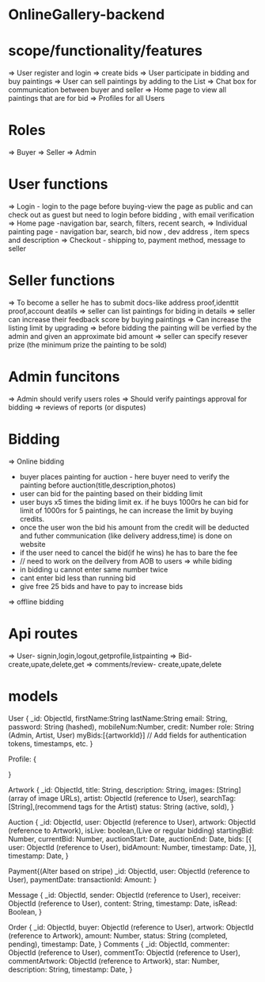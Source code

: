 # OnlineGallery-backend

# scope/functionality/features

=> User register and login
=> create bids
=> User participate in bidding and buy paintings
=> User can sell paintings by adding to the List
=> Chat box for communication between buyer and seller
=> Home page to view all paintings that are for bid
=> Profiles for all Users

# Roles

=> Buyer
=> Seller
=> Admin

# User functions

=> Login - login to the page before buying-view the page as public and can check out as guest but need to login before bidding , with email verification
=> Home page -navigation bar, search, filters, recent search,
=> Individual painting page - navigation bar, search, bid now , dev address , item specs and description
=> Checkout - shipping to, payment method, message to seller

# Seller functions

=> To become a seller he has to submit docs-like address proof,identtit proof,account deatils
=> seller can list paintings for biding in details
=> seller can increase their feedback score by buying paintings
=> Can increase the listing limit by upgrading
=> before bidding the painting will be verfied by the admin and given an approximate bid amount
=> seller can specify resever prize (the minimum prize the painting to be sold)

# Admin funcitons

=> Admin should verify users roles
=> Should verify paintings approval for bidding
=> reviews of reports (or disputes)

# Bidding

=> Online bidding

- buyer places painting for auction - here buyer need to verify the painting before auction(title,description,photos)
- user can bid for the painting based on their bidding limit
- user buys x5 times the biding limit ex. if he buys 1000rs he can bid for limit of 1000rs for 5 paintings, he can increase the limit by buying credits.
- once the user won the bid his amount from the credit will be deducted and futher communication (like delivery address,time) is done on website
- if the user need to cancel the bid(if he wins) he has to bare the fee
- // need to work on the deilvery from AOB to users
  => while biding
- in bidding u cannot enter same number twice
- cant enter bid less than running bid
- give free 25 bids and have to pay to increase bids

=> offline bidding

# Api routes

=> User- signin,login,logout,getprofile,listpainting
=> Bid- create,upate,delete,get
=> comments/review- create,upate,delete

# models

User {
\_id: ObjectId,
firstName:String
lastName:String
email: String,
password: String (hashed),
mobileNum:Number,
credit: Number
role: String (Admin, Artist, User)
myBids:[{artworkId}]
// Add fields for authentication tokens, timestamps, etc.
}

Profile: {

}

Artwork {
\_id: ObjectId,
title: String,
description: String,
images: [String] (array of image URLs),
artist: ObjectId (reference to User),
searchTag: [String],(recommend tags for the Artist)
status: String (active, sold),
}

Auction {
\_id: ObjectId,
user: ObjectId (reference to User),
artwork: ObjectId (reference to Artwork),
isLive: boolean,(Live or regular bidding)
startingBid: Number,
currentBid: Number,
auctionStart: Date,
auctionEnd: Date,
bids: [{
user: ObjectId (reference to User),
bidAmount: Number,
timestamp: Date,
}],
timestamp: Date,
}

Payment{(Alter based on stripe)
\_id: ObjectId,
user: ObjectId (reference to User),
paymentDate:
transactionId:
Amount:
}

Message {
\_id: ObjectId,
sender: ObjectId (reference to User),
receiver: ObjectId (reference to User),
content: String,
timestamp: Date,
isRead: Boolean,
}

Order {
\_id: ObjectId,
buyer: ObjectId (reference to User),
artwork: ObjectId (reference to Artwork),
amount: Number,
status: String (completed, pending),
timestamp: Date,
}
Comments {
\_id: ObjectId,
commenter: ObjectId (reference to User),
commentTo: ObjectId (reference to User),
commentArtwork: ObjectId (reference to Artwork),
star: Number,
description: String,
timestamp: Date,
}
